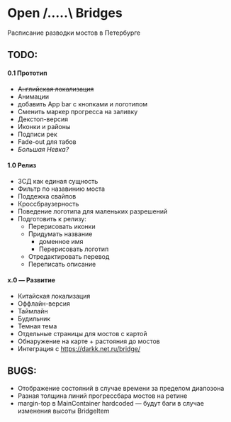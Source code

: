 # Open /.....\ Bridges
Расписание разводки мостов в Петербурге

## TODO:
#### 0.1 Прототип
* ~~Английская локализация~~
* Анимации
* добавить App bar с кнопками и логотипом
* Сменить маркер прогресса на заливку
* Декстоп-версия
* Иконки и районы
* Подписи рек
* Fade-out для табов
* *Большая Невка?*
#### 1.0 Релиз
* ЗСД как единая сущность
* Фильтр по назавинию моста
* Поддежка свайпов
* Кроссбраузерность
* Поведение логотипа для маленьких разрешений
* Подготовить к релизу:
  * Перерисовать иконки
  * Придумать название
    * доменное имя
    * Перерисовать логотип
  * Отредактировать перевод
  * Переписать описание
#### x.0 — Развитие
* Китайская локализация
* Оффлайн-версия
* Таймлайн
* Будильник
* Темная тема
* Отдельные страницы для мостов с картой
* Обнаружение на карте + растояния до мостов
* Интеграция с https://darkk.net.ru/bridge/
## BUGS:
* Отображение состояний в случае времени за пределом диапозона
* Разная толщина линий прогрессбара мостов на ретине
* margin-top в MainContainer hardcoded — будут баги в случае изменения высоты BridgeItem